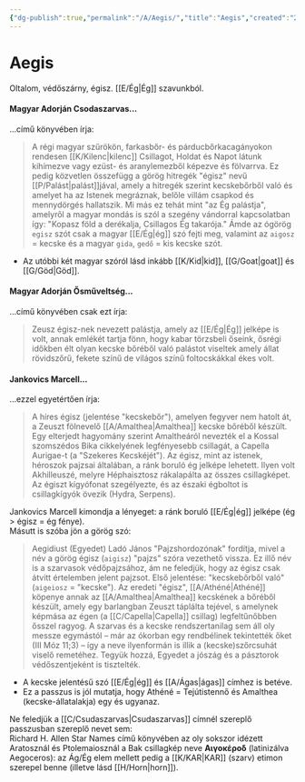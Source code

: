 ```yaml
---
{"dg-publish":true,"permalink":"/A/Aegis/","title":"Aegis","created":"2025-04-29T10:03","updated":"2025-09-28T21:32"}
---
```



# Aegis

Oltalom, védőszárny, égisz. [[E/Ég\|Ég]] szavunkból.  

#### Magyar Adorján Csodaszarvas...  

...című könyvében írja:  
> A régi magyar szűrökön, farkasbőr- és párducbőrkacagányokon rendesen [[K/Kilenc\|kilenc]] Csillagot, Holdat és Napot látunk kihímezve vagy ezüst- és aranylemezből képezve és fölvarrva. Ez pedig közvetlen összefügg a görög hitregék "égisz" nevű [[P/Palást\|palást]]jával, amely a hitregék szerint kecskebőrből való és amelyet ha az Istenek megráznak, belőle villám csapkod és mennydörgés hallatszik. Mi más ez tehát mint "az Ég palástja", amelyről a magyar mondás is szól a szegény vándorral kapcsolatban így: "Kopasz föld a derékalja, Csillagos Ég takarója." Ámde az ógörög `egisz` szót csak a magyar [[E/Ég\|ég]] szó fejti meg, valamint az `aigosz` = kecske és a magyar `gida`, `gedő` = kis kecske szót.  
- Az utóbbi két magyar szóról lásd inkább [[K/Kid\|kid]], [[G/Goat\|goat]] és [[G/Göd\|Göd]].

#### Magyar Adorján Ősműveltség...  

...című könyvében csak ezt írja:  
> Zeusz égisz-nek nevezett palástja, amely az [[E/Ég\|Ég]] jelképe is volt, annak emlékét tartja fönn, hogy kabar törzsbeli őseink, ősrégi időkben élt olyan kecske bőréből való palástot viseltek amely állat rövidszőrű, fekete színű de világos színű foltocskákkal ékes volt.  

#### Jankovics Marcell...  

...ezzel egyetértően írja:  
> A híres égisz (jelentése "kecskebőr"), amelyen fegyver nem hatolt át, a Zeuszt fölnevelő [[A/Amalthea\|Amalthea]] kecske bőréből készült. Egy elterjedt hagyomány szerint Amaltheáról nevezték el a Kossal szomszédos Bika cikkelyének legfényesebb csillagát, a Capella Aurigae-t (a "Szekeres Kecskéjét"). Az égisz, mint az istenek, héroszok pajzsai általában, a ránk boruló ég jelképe lehetett. Ilyen volt Akhilleuszé, melyre Héphaisztosz rákalapálta az összes csillagképet. Az égiszt kígyófonat szegélyezte, és az északi égboltot is csillagkígyók övezik (Hydra, Serpens).  

Jankovics Marcell kimondja a lényeget: a ránk boruló [[E/Ég\|ég]] jelképe (ég > égisz = ég fénye).  
Másutt is szóba jön a görög szó:  
> Aegidiust (Egyedet) Ladó János "Pajzshordozónak" fordítja, mivel a név a görög égisz (`aigisz`) "pajzs" szóra vezethető vissza. Ez illő név is a szarvasok védőpajzsához, ám ne feledjük, hogy az égisz csak átvitt értelemben jelent pajzsot. Első jelentése: "kecskebőrből való" (`aigeiosz` = "kecske"). Az eredeti "égisz", [[A/Athéné\|Athéné]] köpenye annak az [[A/Amalthea\|Amalthea]] kecskének a bőréből készült, amely egy barlangban Zeuszt táplálta tejével, s amelynek képmása az égen (a [[C/Capella\|Capella]] csillag) legfeltűnőbben ősszel ragyog. A szarvas és a kecske rendszertanilag sem áll oly messze egymástól – már az ókorban egy rendbélinek tekintették őket (III Móz 11;3) – így a neve ilyenformán is illik a (kecske)szőrcsuhát viselő remetéhez. Tegyük hozzá, Egyedet a jószág és a pásztorok védőszentjeként is tisztelték.  
- A kecske jelentésű szó [[E/Ég\|ég]] és [[A/Ágas\|ágas]] címhez is betéve.
- Ez a passzus is jól mutatja, hogy Athéné = Tejútistennő és Amalthea (kecske-állatalakja) egy és ugyanaz.

Ne feledjük a [[C/Csudaszarvas\|Csudaszarvas]] címnél szereplő passzusban szereplő nevet sem:  
Richard H. Allen Star Names című könyvében az oly sokszor idézett Aratosznál és Ptolemaiosznál a Bak csillagkép neve **Αιγοκέροδ** (latinizálva Aegoceros): az Ág/Ég elem mellett pedig a [[K/KAR\|KAR]] (szarv) etimon szerepel benne (illetve lásd [[H/Horn\|horn]]).  